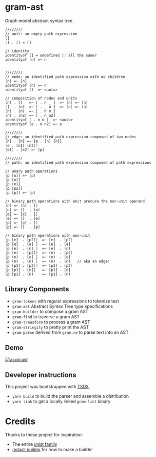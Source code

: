 # gram-ast

Graph model abstract syntax tree.

```
////////
// unit: an empty path expression
[]
[] . [] = []

// identity
identityof [] = undefined || all the same?
identityof [n] =~ n


////////
// node: an identified path expression with no children
(n) =~ [n]
identityof (n) =~ n
identityof ()  =~ <auto>

// composition of nodes and units
(n) . []   =~ [ . n _ ]  =~ [n] =~ (n)
[]  . (n)  =~ [ . _ n ]  =~ [n] =~ (n)
(n) . (n)  =~ [ . n n ]
(n) . (n2) =~ [ . n n2]
identityof [ . n n ]  =~ <auto>
identityof [e . n n2] =~ e

////////
// edge: an identified path expression composed of two nodes
[n] . [n] =~ [e . [n] [n]]
[e . (n1) (n2)]
[e1] . [e2] =~ [p] 

////////
// path: an identified path expression composed of path expressions 

// unary path operations
[p [u]] =~ [p]
[p [e]]
[p (n)]
[p [p2]]
[p [p]] =~ [p]

// binary path operations with unit produce the non-unit operand
(n) =~ (n) . []
(n) =~ []  . (n)
[e] =~ [e] . []
[e] =~ []  . [e]
[p] =~ [p] . []
[p] =~ []  . [p]

// binary path operations with non-unit
[p [e]  . [p2]]  =~ [e]  . [p2]
[p [e]  . [e] ]  =~ [e]  . [e]
[p [e]  . (n) ]  =~ [e]  . (n)
[p (n)  . [p2]]  =~ (n)  . [p2]
[p (n)  . [e] ]  =~ (n)  . [e]
[p (n)  . (n) ]  =~ (n)  . (n)   // aka an edge!
[p [p1] . [p2]]  =~ [p1] . [p2]
[p [p1] . [e]]   =~ [p1] . [e]
[p [p1] . (n)    =~ [p1] . (n)
```

## Library Components

- `gram-tokens` with regular expressions to tokenize text
- `gram-ast` Abstract Syntax Tree type specifications
- `gram-builder` to compose a gram AST
- `gram-find` to traverse a gram AST
- `gram-transform` to process a gram AST
- `gram-stringify` to pretty print the AST
- `gram-parse` derived from `gram.ne` to parse text into an AST

## Demo

[![asciicast](https://asciinema.org/a/327270.svg)](https://asciinema.org/a/327270)

## Developer instructions

This project was bootstrapped with [TSDX](https://github.com/jaredpalmer/tsdx).

- `yarn build` to build the parser and assemble a distribution
- `yarn link` to get a locally linked `gram-lint` binary

# Credits

Thanks to these project for inspiration:

- The entire [unist family](https://unifiedjs.com)
- [mdast-builder](https://github.com/mike-north/mdast-builder) for how to make a builder